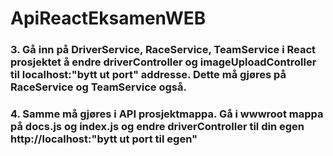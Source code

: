# ApiReactEksamenWEB

### 3. Gå inn på DriverService, RaceService, TeamService i React prosjektet å endre driverController og imageUploadController til localhost:"bytt ut port" addresse. Dette må gjøres på RaceService og TeamService også.

### 4. Samme må gjøres i API prosjektmappa. Gå i wwwroot mappa på docs.js og index.js og endre driverController til din egen http://localhost:"bytt ut port til egen"
